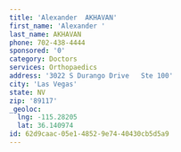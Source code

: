```yaml
---
title: 'Alexander  AKHAVAN'
first_name: 'Alexander '
last_name: AKHAVAN
phone: 702-438-4444
sponsored: '0'
category: Doctors
services: Orthopaedics
address: '3022 S Durango Drive   Ste 100'
city: 'Las Vegas'
state: NV
zip: '89117'
_geoloc:
  lng: -115.28205
  lat: 36.140974
id: 62d9caac-05e1-4852-9e74-40430cb5d5a9
---
```

